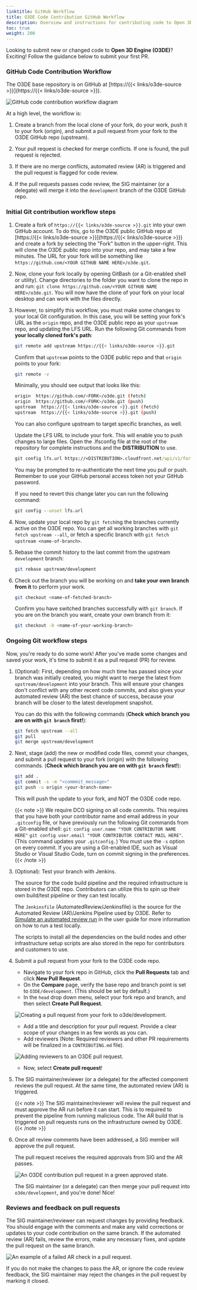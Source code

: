```yaml
---
linktitle: GitHub Workflow
title: O3DE Code Contribution GitHub Workflow
description: Overview and instructions for contributing code to Open 3D Engine (O3DE) through GitHub.
toc: true
weight: 200
---
```


Looking to submit new or changed code to **Open 3D Engine (O3DE)**? Exciting! Follow the guidance below to submit your first PR.

### GitHub Code Contribution Workflow

The O3DE base repository is on GitHub at [https://{{< links/o3de-source >}}](https://{{< links/o3de-source >}}).

![GitHub code contribution workflow diagram](/images/contributing/to-code/code-git-workflow.png)

At a high level, the workflow is:

1. Create a branch from the local clone of your fork, do your work, push it to your fork (origin), and submit a pull request from your fork to the O3DE GitHub repo (upstream).

2. Your pull request is checked for merge conflicts. If one is found, the pull request is rejected.

3. If there are no merge conflicts, automated review (AR) is triggered and the pull request is flagged for code review.

4. If the pull requests passes code review, the SIG maintainer (or a delegate) will merge it into the `development` branch of the O3DE GitHub repo.

### Initial Git contribution workflow steps

1. Create a fork of `https://{{< links/o3de-source >}}.git` into your own GitHub account. To do this, go to the O3DE public GitHub repo at [https://{{< links/o3de-source >}}](https://{{< links/o3de-source >}}) and create a fork by selecting the "Fork" button in the upper-right. This will clone the O3DE public repo into your repo, and may take a few minutes. The URL for your fork will be something like `https://github.com/<YOUR GITHUB NAME HERE>/o3de.git`.

1. Now, clone your fork locally by opening GitBash (or a Git-enabled shell or utility). Change directories to the folder you want to clone the repo in and run: `git clone https://github.com/<YOUR GITHUB NAME HERE>/o3de.git`. You will now have the clone of your fork on your local desktop and can work with the files directly.

1. However, to simplify this workflow, you must make some changes to your local Git configuration. In this case, you will be setting your fork's URL as the `origin` repo, and the O3DE public repo as your `upstream` repo, and updating the LFS URL. Run the following Git commands from **your locally cloned fork's path**:

    ```bash
    git remote add upstream https://{{< links/o3de-source >}}.git
    ```

    Confirm that `upstream` points to the O3DE public repo and that `origin` points to your fork:

    ```bash
    git remote -v
    ```

    Minimally, you should see output that looks like this:

    ```bash
    origin  https://github.com/<FORK>/o3de.git (fetch)
    origin  https://github.com/<FORK>/o3de.git (push)
    upstream  https://{{< links/o3de-source >}}.git (fetch)
    upstream  https://{{< links/o3de-source >}}.git (push)
    ```

    You can also configure upstream to target specific branches, as well.

    Update the LFS URL to include your fork.  This will enable you to push changes to large files.  Open the .lfsconfig file at the root of the repository for complete instructions and the **DISTRIBUTION** to use.

    ```cmd
    git config lfs.url https://<DISTRIBUTION>.cloudfront.net/api/v1/fork/<FORK> 
    ```

    You may be prompted to re-authenticate the next time you pull or push. Remember to use your GitHub personal access token not your GitHub password.

    If you need to revert this change later you can run the following command:

    ```cmd
    git config --unset lfs.url 
    ```

1. Now, update your local repo by `git fetch`ing the branches currently active on the O3DE repo. You can get all working branches with `git fetch upstream --all`, or fetch a specific branch with `git fetch upstream <name-of-branch>`.

1. Rebase the commit history to the last commit from the upstream `development` branch:

    ```bash
    git rebase upstream/development
    ```

1. Check out the branch you will be working on and **take your own branch from it** to perform your work.

    ```bash
    git checkout <name-of-fetched-branch>
    ```

    Confirm you have switched branches successfully with `git branch`. If you are on the branch you want, create your own branch from it:

    ```bash
    git checkout -b <name-of-your-working-branch>
    ```

### Ongoing Git workflow steps

Now, you're ready to do some work! After you've made some changes and saved your work, it's time to submit it as a pull request (PR) for review.

1. (Optional): First, depending on how much time has passed since your branch was initially created, you might want to merge the latest from `upstream/development` into your branch. This will ensure your changes don't conflict with any other recent code commits, and also gives your automated review (AR) the best chance of success, because your branch will be closer to the latest development snapshot.

    You can do this with the following commands (**Check which branch you are on with `git branch` first!**):

    ```bash
    git fetch upstream --all
    git pull
    git merge upstream/development
    ```

1. Next, stage (add) the new or modified code files, commit your changes, and submit a pull request to your fork (origin) with the following commands. (**Check which branch you are on with `git branch` first!**):

    ```bash
    git add .
    git commit -s -m "<commmit_message>"
    git push -u origin <your-branch-name>
    ```

    This will push the update to your fork, and NOT the O3DE code repo.

    {{< note >}}
We require DCO signing on all code commits. This requires that you have both your contributor name and email address in your `.gitconfig` file, or have previously run the following Git commands from a Git-enabled shell: `git config user.name "YOUR CONTRIBUTOR NAME HERE"` `git config user.email "YOUR CONTRIBUTOR CONTACT MAIL HERE"`. (This command updates your `.gitconfig.`) You must use the `-s` option on every commit. If you are using a Git-enabled IDE, such as Visual Studio or Visual Studio Code, turn on commit signing in the preferences.
    {{< /note >}}

1. (Optional): Test your branch with Jenkins.

    The source for the code build pipeline and the required infrastructure is stored in the O3DE repo. Contributors can utilize this to spin up their own build/test pipeline or they can test locally.

    The `Jenkinsfile` (AutomatedReview/Jenkinsfile) is the source for the Automated Review (AR)/Jenkins Pipeline used by O3DE. Refer to [Simulate an automated review run](/docs/user-guide/build/configure-and-build/#simulate-an-automated-review-run) in the user guide for more information on how to run a test locally.

    The scripts to install all the dependencies on the build nodes and other infrastructure setup scripts are also stored in the repo for contributors and customers to use.

1. Submit a pull request from your fork to the O3DE code repo.

    * Navigate to your fork repo in GitHub, click the **Pull Requests** tab and click **New Pull Request**.
    * On the **Compare** page, verify the base repo and branch point is set to `O3DE/development`. (This should be set by default.)
    * In the `head` drop down menu, select your fork repo and branch, and then select **Create Pull Request**.

    ![Creating a pull request from your fork to o3de/development.](/images/contributing/to-code/code-pr-from-fork.png)

    * Add a title and description for your pull request. Provide a clear scope of your changes in as few words as you can.
    * Add reviewers (Note: Required reviewers and other PR requirements will be finalized in a `CONTRIBUTING.md` file).

    ![Adding reviewers to an O3DE pull request.](/images/contributing/to-code/code-add-reviewers.png)

    * Now, select **Create pull request**!

1. The SIG maintainer/reviewer (or a delegate) for the affected component reviews the pull request. At the same time, the automated review (AR) is triggered.

    {{< note >}}
The SIG maintainer/reviewer will review the pull request and must approve the AR run before it can start. This is to required to prevent the pipeline from running malicious code. The AR build that is triggered on pull requests runs on the infrastructure owned by O3DE.
    {{< /note >}}

1. Once all review comments have been addressed, a SIG member will approve the pull request.

    The pull request receives the required approvals from SIG and the AR passes.

    ![An O3DE contribution pull request in a green approved state.](/images/contributing/to-code/code-pr-accepted.png)

    The SIG maintainer (or a delegate) can then merge your pull request into `o3de/development`, and you're done! Nice!

### Reviews and feedback on pull requests

The SIG maintainer/reviewer can request changes by providing feedback. You should engage with the comments and make any valid corrections or updates to your code contribution on the same branch. If the automated review (AR) fails, review the errors, make any necessary fixes, and update the pull request on the same branch.

![An example of a failed AR check in a pull request.](/images/contributing/to-code/code-ar-failed.png)

If you do not make the changes to pass the AR, or ignore the code review feedback, the SIG maintainer may reject the changes in the pull request by marking it closed.
